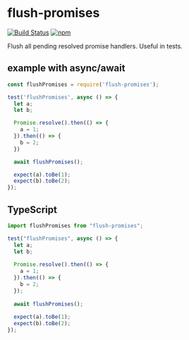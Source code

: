 # flush-promises

[![Build Status](https://travis-ci.org/kentor/flush-promises.svg)](https://travis-ci.org/kentor/flush-promises) [![npm](https://img.shields.io/npm/v/flush-promises.svg)](https://www.npmjs.com/package/flush-promises)

Flush all pending resolved promise handlers. Useful in tests.

## example with async/await

```js
const flushPromises = require('flush-promises');

test('flushPromises', async () => {
  let a;
  let b;

  Promise.resolve().then(() => {
    a = 1;
  }).then(() => {
    b = 2;
  })

  await flushPromises();

  expect(a).toBe(1);
  expect(b).toBe(2);
});
```

## TypeScript

```ts
import flushPromises from "flush-promises";

test("flushPromises", async () => {
  let a;
  let b;
 
  Promise.resolve().then(() => {
    a = 1;
  }).then(() => {
    b = 2;
  });
 
  await flushPromises();
 
  expect(a).toBe(1);
  expect(b).toBe(2);
});
```
